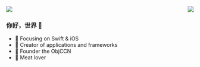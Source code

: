 
<img  src="https://github-readme-stats.vercel.app/api/top-langs/?username=Lazy-Xiao&hide=javascript&layout=compact&hide_title=true&theme=radical&hide_border=true" />
<img align="right" src="https://github-readme-stats.vercel.app/api?username=Lazy-Xiao&hide_title=true&show_icons=true&icon_color=A97BFF&hide_border=true" />



### 你好，世界 👋


- :orange_book: Focusing on Swift & iOS
- :hammer: Creator of applications and frameworks
- :ram: Founder the ObjCCN
- :meat_on_bone: Meat lover

